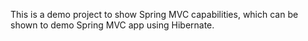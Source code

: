 This is a demo project to show Spring MVC capabilities, which can be shown to demo Spring MVC app using Hibernate.
